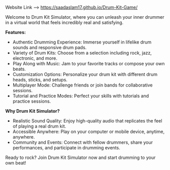 Website Link -->  https://saadaslam17.github.io/Drum-Kit-Game/

Welcome to Drum Kit Simulator, where you can unleash your inner drummer in a virtual world that feels incredibly real and satisfying.

**Features:**

- Authentic Drumming Experience: Immerse yourself in lifelike drum sounds and responsive drum pads.
- Variety of Drum Kits: Choose from a selection including rock, jazz, electronic, and more.
- Play Along with Music: Jam to your favorite tracks or compose your own beats.
- Customization Options: Personalize your drum kit with different drum heads, sticks, and setups.
- Multiplayer Mode: Challenge friends or join bands for collaborative sessions.
- Tutorial and Practice Modes: Perfect your skills with tutorials and practice sessions.

**Why Drum Kit Simulator?**

- Realistic Sound Quality: Enjoy high-quality audio that replicates the feel of playing a real drum kit.
- Accessible Anywhere: Play on your computer or mobile device, anytime, anywhere.
- Community and Events: Connect with fellow drummers, share your performances, and participate in drumming events.

Ready to rock? Join Drum Kit Simulator now and start drumming to your own beat!
